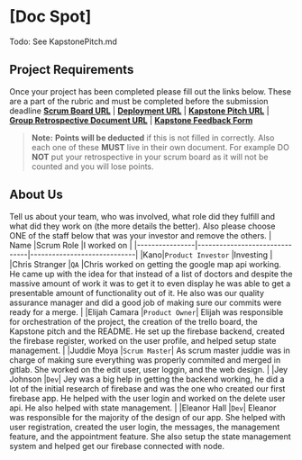 # [Doc Spot]
Todo: See KapstonePitch.md
## Project Requirements
Once your project has been completed please fill out the links below. These are a part of the rubric and must be completed before the submission deadline
**[Scrum Board URL](https://trello.com/b/PzJmwKYS/kapstone-n)** |
**[Deployment URL](https://gitlab.com/ruthhall97/docspot2)** |
**[Kapstone Pitch URL](https://docs.google.com/document/d/1gCBDkYZIhjxQlbeisfhoKR2vdcPzcPLxbw-HOxIqYm4/edit)** |
**[Group Retrospective Document URL](https://docs.google.com/document/d/1DOzBdtyBV55OVTEADneppjlqpWDrrbQSPI-T42W0bvc/edit?usp=sharing)** |
**[Kapstone Feedback Form](https://docs.google.com/forms/d/1yeIyQH6ZE6y5Z0qB2i8yW5_1Gzfxs8YiJsNlcyjR0WA/edit)**
> **Note:**  **Points will be deducted** if this is not filled in correctly. Also each one of these **MUST** live in their own document. For example DO **NOT** put your retrospective in your scrum board as it will not be counted and you will lose points.
## About Us
Tell us about your team, who was involved, what role did they fulfill and what did they work on (the more details the better). Also please choose ONE of the staff below that was your investor and remove the others.
|      Name          |Scrum Role                          |I worked on                         |
|----------------|-------------------------------|-----------------------------|
|Kano|`Product Investor`            |Investing            |
|Chris Stranger         |`QA`            |Chris worked on getting the google map api working. He came up with the idea for that instead of a list of doctors and despite the massive amount of work it was to get it to even display he was able to get a presentable amount of functionality out of it. He also was our quality assurance manager and did a good job of making sure our commits were ready for a merge.           |
|Elijah Camara          |`Product Owner`| Elijah was responsible for orchestration of the project, the creation of the trello board, the Kapstone pitch and the README. He set up the firebase backend, created the firebase register, worked on the user profile, and helped setup state management. |
|Juddie Moya          |`Scrum Master`| As scrum master juddie was in charge of making sure everything was properly commited and merged in gitlab. She worked on the edit user, user loggin, and the web design. |
|Jey Johnson        |`Dev`| Jey was a big help in getting the backend working, he did a lot of the initial research of firebase and was the one who created our first firebase app. He helped with the user login and worked on the delete user api. He also helped with state management. |
|Eleanor Hall          |`Dev`| Eleanor was responsible for the majority of the design of our app. She helped with user registration, created the user login, the messages, the management feature, and the appointment feature. She also setup the state management system and helped get our firebase connected with node.